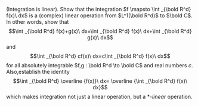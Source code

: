 (Integration is linear). Show that the integration $f \mapsto \int _{\bold R^d} f(x)\ dx$ is a (complex) linear operation from $L^1(\bold R^d)$ to $\bold C$. In other words, show that 
$$\int _{\bold R^d} f(x)+g(x)\ dx=\int _{\bold R^d} f(x)\ dx+\int _{\bold R^d} g(x)\ dx$$
and
$$\int _{\bold R^d} cf(x)\ dx=c\int _{\bold R^d} f(x)\ dx$$
for all absolutely integrable $f,g : \bold R^d \to \bold C$ and real numbers $c$. Also,establish the identity $$\int _{\bold R^d} \overline {f(x)}\ dx= \overline {\int _{\bold R^d} f(x)\ dx}$$ which makes integration not just a linear operation, but a *-$linear$ operation.